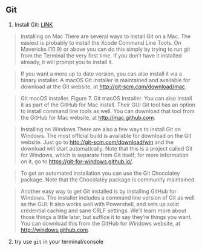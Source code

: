 ## Git

1. Install Git:
[LINK](https://git-scm.com/book/en/v2/Getting-Started-Installing-Git)


>Installing on Mac
>There are several ways to install Git on a Mac. The easiest is probably to install the Xcode Command Line Tools. On Mavericks (10.9) or above you can do this simply by trying to run git from the Terminal the very first time. If you don’t have it installed already, it will prompt you to install it.

>If you want a more up to date version, you can also install it via a binary installer. A macOS Git installer is maintained and available for download at the Git website, at http://git-scm.com/download/mac.

>Git macOS installer.
Figure 7. Git macOS Installer.
You can also install it as part of the GitHub for Mac install. Their GUI Git tool has an option to install command line tools as well. You can download that tool from the GitHub for Mac website, at http://mac.github.com.

>Installing on Windows
There are also a few ways to install Git on Windows. The most official build is available for download on the Git website. Just go to http://git-scm.com/download/win and the download will start automatically. Note that this is a project called Git for Windows, which is separate from Git itself; for more information on it, go to https://git-for-windows.github.io/.

>To get an automated installation you can use the Git Chocolatey package. Note that the Chocolatey package is community maintained.

>Another easy way to get Git installed is by installing GitHub for Windows. The installer includes a command line version of Git as well as the GUI. It also works well with Powershell, and sets up solid credential caching and sane CRLF settings. We’ll learn more about those things a little later, but suffice it to say they’re things you want. You can download this from the GitHub for Windows website, at http://windows.github.com.


2. try use `git` in your terminal/console
